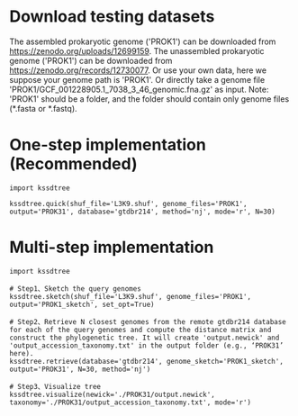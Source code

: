 # Download testing datasets 
The assembled prokaryotic genome ('PROK1') can be downloaded from https://zenodo.org/uploads/12699159.
The unassembled prokaryotic genome ('PROK1') can be downloaded from https://zenodo.org/records/12730077.
Or use your own data, here we suppose your genome path is 'PROK1'. Or directly take a genome file 'PROK1/GCF_001228905.1_7038_3_46_genomic.fna.gz' as input.
Note: 'PROK1' should be a folder, and the folder should contain only genome files (*.fasta or *.fastq).

# One-step implementation (Recommended)
```
import kssdtree

kssdtree.quick(shuf_file='L3K9.shuf', genome_files='PROK1', output='PROK31', database='gtdbr214', method='nj', mode='r', N=30)
```


# Multi-step implementation
```
import kssdtree

# Step1、Sketch the query genomes 
kssdtree.sketch(shuf_file='L3K9.shuf', genome_files='PROK1', output='PROK1_sketch', set_opt=True)

# Step2、Retrieve N closest genomes from the remote gtdbr214 database for each of the query genomes and compute the distance matrix and construct the phylogenetic tree. It will create 'output.newick' and 'output_accession_taxonomy.txt' in the output folder (e.g., ‘PROK31’ here).
kssdtree.retrieve(database='gtdbr214', genome_sketch='PROK1_sketch', output='PROK31', N=30, method='nj')

# Step3、Visualize tree 
kssdtree.visualize(newick='./PROK31/output.newick', taxonomy='./PROK31/output_accession_taxonomy.txt', mode='r')
```
